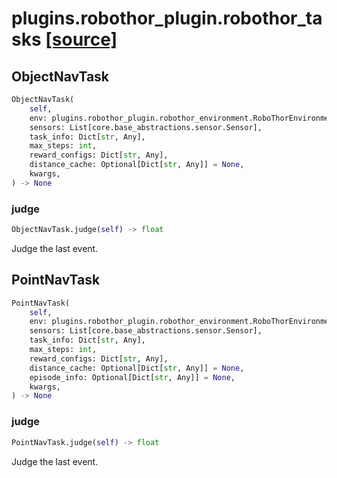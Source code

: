 # plugins.robothor_plugin.robothor_tasks [[source]](https://github.com/allenai/allenact/tree/master/plugins/robothor_plugin/robothor_tasks.py)

## ObjectNavTask
```python
ObjectNavTask(
    self,
    env: plugins.robothor_plugin.robothor_environment.RoboThorEnvironment,
    sensors: List[core.base_abstractions.sensor.Sensor],
    task_info: Dict[str, Any],
    max_steps: int,
    reward_configs: Dict[str, Any],
    distance_cache: Optional[Dict[str, Any]] = None,
    kwargs,
) -> None
```

### judge
```python
ObjectNavTask.judge(self) -> float
```
Judge the last event.
## PointNavTask
```python
PointNavTask(
    self,
    env: plugins.robothor_plugin.robothor_environment.RoboThorEnvironment,
    sensors: List[core.base_abstractions.sensor.Sensor],
    task_info: Dict[str, Any],
    max_steps: int,
    reward_configs: Dict[str, Any],
    distance_cache: Optional[Dict[str, Any]] = None,
    episode_info: Optional[Dict[str, Any]] = None,
    kwargs,
) -> None
```

### judge
```python
PointNavTask.judge(self) -> float
```
Judge the last event.
